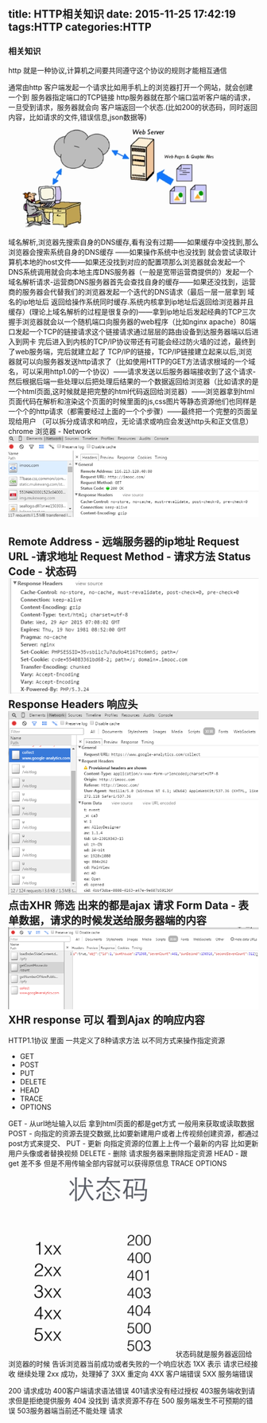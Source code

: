 title: HTTP相关知识
date: 2015-11-25 17:42:19
tags:HTTP
categories:HTTP
---
### 相关知识
http 就是一种协议,计算机之间要共同遵守这个协议的规则才能相互通信

通常由http 客户端发起一个请求比如用手机上的浏览器打开一个网站，就会创建一个到
服务器指定端口的TCP链接 http服务器就在那个端口监听客户端的请求，一旦受到请求，服务器就会向
客户端返回一个状态.(比如200的状态码，同时返回内容，比如请求的文件,错误信息,json数据等)
![HTTP](../images/HTTP-1.png "HTTP相关知识")

域名解析,浏览器先搜索自身的DNS缓存,看有没有过期——如果缓存中没找到,那么浏览器会搜索系统自身的DNS缓存
——如果操作系统中也没找到 就会尝试读取计算机本地的host文件——如果还没找到对应的配置项那么浏览器就会发起一个DNS系统调用就会向本地主库DNS服务器（一般是宽带运营商提供的）发起一个域名解析请求-运营商DNS服务器首先会查找自身的缓存——如果还没找到，运营商的服务器会代替我们的浏览器发起一个迭代的DNS请求（最后一层一层拿到 域名的ip地址后 返回给操作系统同时缓存.系统内核拿到ip地址后返回给浏览器并且缓存）(理论上域名解析的过程是很复杂的)——拿到ip地址后发起经典的TCP三次握手浏览器就会以一个随机端口向服务器的web程序（比如nginx  apache）80端口发起一个TCP的链接请求这个链接请求通过层层的路由设备到达服务器端以后进入到网卡 完后进入到内核的TCP/IP协议带还有可能会经过防火墙的过滤，最终到了web服务端，完后就建立起了 TCP/IP的链接，TCP/IP链接建立起来以后,浏览器就可以向服务器发送http请求了（比如使用HTTP的GET方法请求根域的一个域名，可以采用http1.0的一个协议）——请求发送以后服务器端接收到了这个请求-然后根据后端一些处理以后把处理后结果的一个数据返回给浏览器（比如请求的是一个html页面,这时候就是把完整的html代码返回给浏览器）——浏览器拿到html页面代码在解析和渲染这个页面的时候里面的js,css图片等静态资源他们也同样是一个个的http请求（都需要经过上面的一个个步骤）——最终把一个完整的页面呈现给用户
（可以拆分成请求和响应，无论请求或响应会发送http头和正文信息）
chrome 浏览器 - Network
![HTTP](../images/HTTP-2.png)


Remote Address  - 远端服务器的ip地址
Request URL -请求地址
Request Method - 请求方法
Status Code - 状态码
![HTTP](../images/HTTP-3.png)
Response Headers  响应头
![HTTP](../images/HTTP-4.png)
点击XHR 筛选 出来的都是ajax 请求 
Form Data  - 表单数据，请求的时候发送给服务器端的内容
![HTTP](../images/HTTP-5.png)
XHR  response 可以 看到Ajax 的响应内容
--------
HTTP1.1协议 里面 一共定义了8种请求方法 以不同方式来操作指定资源
 * GET
 * POST
 * PUT
 * DELETE
 * HEAD
 * TRACE
 * OPTIONS
 

GET  - 从url地址输入以后 拿到html页面的都是get方式 一般用来获取或读取数据
POST - 向指定的资源去提交数据,比如要新建用户或者上传视频创建资源，都通过post方式来提交、
PUT - 更新 向指定资源的位置上上传一个最新的内容 比如更新用户头像或者替换视频
DELETE - 删除 请求服务器来删除指定资源
HEAD - 跟 get 差不多  但是不用传输全部内容就可以获得原信息
TRACE
OPTIONS
![HTTP](../images/HTTP-6.png)
状态码就是服务器返回给浏览器的时候 告诉浏览器当前成功或者失败的一个响应状态
1XX 表示 请求已经接收 继续处理
2xx  成功，处理掉了
3XX 重定向
4XX 客户端错误
5XX 服务端错误

200 请求成功 400客户端请求语法错误  401请求没有经过授权  403服务端收到请求但是拒绝提供服务 404 没找到 请求资源不存在 
500 服务端发生不可预期的错误 503服务器端当前还不能处理 请求

